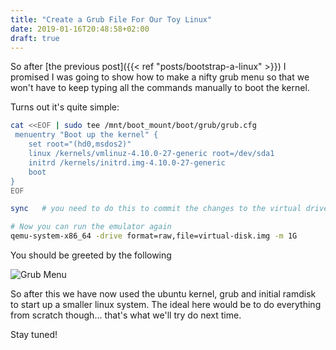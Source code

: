 ```yaml
---
title: "Create a Grub File For Our Toy Linux"
date: 2019-01-16T20:48:58+02:00
draft: true
---
```


So after [the previous post]({{< ref "posts/bootstrap-a-linux" >}}) I promised I was going to show how to make a nifty grub menu so that we won't have to keep typing all the commands manually to boot the kernel.

Turns out it's quite simple:

```bash
cat <<EOF | sudo tee /mnt/boot_mount/boot/grub/grub.cfg
 menuentry "Boot up the kernel" {
    set root="(hd0,msdos2)"
    linux /kernels/vmlinuz-4.10.0-27-generic root=/dev/sda1
    initrd /kernels/initrd.img-4.10.0-27-generic
    boot
}
EOF

sync   # you need to do this to commit the changes to the virtual drive

# Now you can run the emulator again
qemu-system-x86_64 -drive format=raw,file=virtual-disk.img -m 1G
```

You should be greeted by the following

![Grub Menu](/grub-menu.png)

So after this we have now used the ubuntu kernel, grub and initial ramdisk to start up a smaller linux system. The ideal here would be to do everything from scratch though... that's what we'll try do next time.

Stay tuned!


